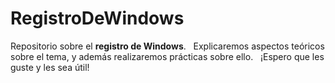 # RegistroDeWindows
Repositorio sobre el **registro de Windows**.
&nbsp;
Explicaremos aspectos teóricos sobre el tema, y además realizaremos prácticas sobre ello.
&nbsp;
¡Espero que les guste y les sea útil!
